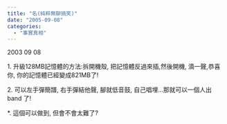 ```yaml
---
title: "名(純粹無聊搞笑)"
date: "2005-09-08"
categories: 
  - "事實真相"
---
```


2003 09 08

1\. 升級128MB記憶體的方法:拆開機殼, 把記憶體反過來插,然後開機, 滴一聲,恭喜你, 你的記憶體已經變成821MB了!

2\. 可以左手彈簡譜, 右手彈結他聲, 腳就低音鼓, 自己唱埋...那就可以一個人出band 了!

\*. 這個可以做到, 但會不會太難了?
